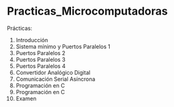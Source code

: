 # Practicas_Microcomputadoras
Prácticas:

1) Introducción 
2) Sistema mínimo y Puertos Paralelos 1
3) Puertos Paralelos 2
4) Puertos Paralelos 3
5) Puertos Paralelos 4
6) Convertidor Analógico Digital
7) Comunicación Serial Asíncrona
8) Programación en C
9) Programación en C
10) Examen
